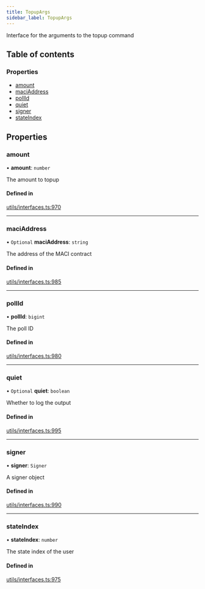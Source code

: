 ```yaml
---
title: TopupArgs
sidebar_label: TopupArgs
---
```


Interface for the arguments to the topup command

## Table of contents

### Properties

- [amount](TopupArgs.md#amount)
- [maciAddress](TopupArgs.md#maciaddress)
- [pollId](TopupArgs.md#pollid)
- [quiet](TopupArgs.md#quiet)
- [signer](TopupArgs.md#signer)
- [stateIndex](TopupArgs.md#stateindex)

## Properties

### amount

• **amount**: `number`

The amount to topup

#### Defined in

[utils/interfaces.ts:970](https://github.com/privacy-scaling-explorations/maci/blob/6a905de08/cli/ts/utils/interfaces.ts#L970)

---

### maciAddress

• `Optional` **maciAddress**: `string`

The address of the MACI contract

#### Defined in

[utils/interfaces.ts:985](https://github.com/privacy-scaling-explorations/maci/blob/6a905de08/cli/ts/utils/interfaces.ts#L985)

---

### pollId

• **pollId**: `bigint`

The poll ID

#### Defined in

[utils/interfaces.ts:980](https://github.com/privacy-scaling-explorations/maci/blob/6a905de08/cli/ts/utils/interfaces.ts#L980)

---

### quiet

• `Optional` **quiet**: `boolean`

Whether to log the output

#### Defined in

[utils/interfaces.ts:995](https://github.com/privacy-scaling-explorations/maci/blob/6a905de08/cli/ts/utils/interfaces.ts#L995)

---

### signer

• **signer**: `Signer`

A signer object

#### Defined in

[utils/interfaces.ts:990](https://github.com/privacy-scaling-explorations/maci/blob/6a905de08/cli/ts/utils/interfaces.ts#L990)

---

### stateIndex

• **stateIndex**: `number`

The state index of the user

#### Defined in

[utils/interfaces.ts:975](https://github.com/privacy-scaling-explorations/maci/blob/6a905de08/cli/ts/utils/interfaces.ts#L975)
